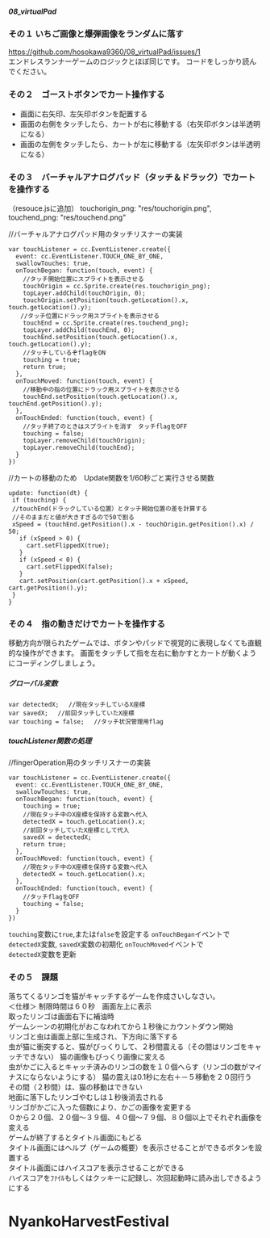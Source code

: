 ##### 08_virtualPad

### その１ いちご画像と爆弾画像をランダムに落す
https://github.com/hosokawa9360/08_virtualPad/issues/1  
エンドレスランナーゲームのロジックとほぼ同じです。
コードをしっかり読んでください。

### その２　ゴーストボタンでカート操作する

 - 画面に右矢印、左矢印ボタンを配置する
 - 画面の右側をタッチしたら、カートが右に移動する（右矢印ボタンは半透明になる）  
 - 画面の左側をタッチしたら、カートが左に移動する（左矢印ボタンは半透明になる）  

### その３　バーチャルアナログパッド（タッチ＆ドラック）でカートを操作する
（resouce.jsに追加）
 touchorigin_png: "res/touchorigin.png",
 touchend_png: "res/touchend.png"

 //バーチャルアナログパッド用のタッチリスナーの実装
 ```
 var touchListener = cc.EventListener.create({
   event: cc.EventListener.TOUCH_ONE_BY_ONE,
   swallowTouches: true,
   onTouchBegan: function(touch, event) {
     //タッチ開始位置にスプライトを表示させる
     touchOrigin = cc.Sprite.create(res.touchorigin_png);
     topLayer.addChild(touchOrigin, 0);
     touchOrigin.setPosition(touch.getLocation().x, touch.getLocation().y);
 　　//タッチ位置にドラック用スプライトを表示させる
     touchEnd = cc.Sprite.create(res.touchend_png);
     topLayer.addChild(touchEnd, 0);
     touchEnd.setPosition(touch.getLocation().x, touch.getLocation().y);
     //タッチしているぞflagをON
     touching = true;
     return true;
   },
   onTouchMoved: function(touch, event) {
     //移動中の指の位置にドラック用スプライトを表示させる
     touchEnd.setPosition(touch.getLocation().x, touchEnd.getPosition().y);
   },
   onTouchEnded: function(touch, event) {
     //タッチ終了のときはスプライトを消す　タッチflagをOFF
     touching = false;
     topLayer.removeChild(touchOrigin);
     topLayer.removeChild(touchEnd);
   }
 })
 ```

 //カートの移動のため　Update関数を1/60秒ごと実行させる関数
  ```
 update: function(dt) {
   if (touching) {
   //touchEnd(ドラックしている位置）とタッチ開始位置の差を計算する
   //そのままだと値が大きすぎるので50で割る
   xSpeed = (touchEnd.getPosition().x - touchOrigin.getPosition().x) / 50;
     if (xSpeed > 0) {
       cart.setFlippedX(true);
     }
     if (xSpeed < 0) {
       cart.setFlippedX(false);
     }
     cart.setPosition(cart.getPosition().x + xSpeed, cart.getPosition().y);
   }
 }
 ```

 ### その４　指の動きだけでカートを操作する  
 移動方向が限られたゲームでは、ボタンやパッドで視覚的に表現しなくても直観的な操作ができます。 画面をタッチして指を左右に動かすとカートが動くようにコーディングしましょう。

 ##### グローバル変数
 ```
 var detectedX;　 //現在タッチしているX座標
 var savedX;　 //前回タッチしていたX座標
 var touching = false;　 //タッチ状況管理用flag
 ```
 ##### touchListener関数の処理
 //fingerOperation用のタッチリスナーの実装
 ```
 var touchListener = cc.EventListener.create({
   event: cc.EventListener.TOUCH_ONE_BY_ONE,
   swallowTouches: true,
   onTouchBegan: function(touch, event) {
     touching = true;
     //現在タッチ中のX座標を保持する変数へ代入
     detectedX = touch.getLocation().x;
     //前回タッチしていたX座標として代入
     savedX = detectedX;
     return true;
   },
   onTouchMoved: function(touch, event) {
     //現在タッチ中のX座標を保持する変数へ代入
     detectedX = touch.getLocation().x;
   },
   onTouchEnded: function(touch, event) {
     //タッチflagをOFF
     touching = false;
   }
 })
 ```
 `touching`変数に`true`,または`false`を設定する
 `onTouchBegan`イベントで  
 `detectedX`変数, `savedX`変数の初期化
 `onTouchMoved`イベントで  
 `detectedX`変数を更新  

 ### その５　課題
 落ちてくるリンゴを猫がキャッチするゲームを作成さいしなさい。  
 ＜仕様＞
制限時間は６０秒　画面左上に表示  
取ったリンゴは画面右下に補油時  
ゲームシーンの初期化がおこなわれてから１秒後にカウントダウン開始  
リンゴと虫は画面上部に生成され、下方向に落下する  
虫が猫に衝突すると、猫がびっくりして、２秒間震える（その間はリンゴをキャッチできない） 猫の画像もびっくり画像に変える  
虫がかごに入るとキャッチ済みのリンゴの数を１０個へらす（リンゴの数がマイナスにならないようにする）
猫の震えは0.1秒に左右＋－５移動を２０回行う  
その間（２秒間）は、猫の移動はできない  
地面に落下したリンゴやむしは１秒後消去される  
リンゴがかごに入った個数により、かごの画像を変更する  
０から２０個、２０個～３９個、４０個～７９個、８０個以上でそれぞれ画像を変える  
ゲームが終了するとタイトル画面にもどる  
タイトル画面にはヘルプ（ゲームの概要）を表示させることができるボタンを設置する  
タイトル画面にはハイスコアを表示させることができる  
ハイスコアをﾌｧｲﾙもしくはクッキーに記録し、次回起動時に読み出しできるようにする  
# NyankoHarvestFestival
